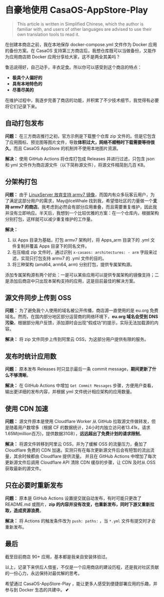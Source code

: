 # 自豪地使用 CasaOS-AppStore-Play

> This article is written in Simplified Chinese, which the author is familiar with, and users of other languages are advised to use their own translation tools to read it.

在创建本商店之前，我在本地保存 docker-compose.yml 文件作为 Docker 应用的备份方案。在 CasaOS 支持第三方商店后，我想仓库既可以当做备份，又能作为应用商店把 Docker 应用分享给大家，这不是两全其美吗？

鲁迅说得好，自己动手，丰衣足食。所以你可以感受到这个商店的特点：

- **极具个人偏好的**
- **具有本地特色的**
- **尽善尽美的**

在维护过程中，我逐步完善了商店的功能，并积累了不少技术细节，我觉得有必要将它们记录下来。

## 自动打包发布

**问题：** 在三方商店推行之初，官方示例是下载整个仓库 zip 文件的。但是它包含了应用图标、预览图等图片文件，导致**体积过大，网络不顺畅时下载需要等待很久**。而且 CasaOS AppStore 的机制并不使用本地图片资源。

**解决：** 使用 GitHub Actions 将仓库打包成 Releases 并进行过滤，只包含 json 和 yml 文件作为商店源文件（以下简称源文件），将源文件精简到几百 KB。

## 分架构打包

**问题：**  由于 [LinuxServer 放弃支持 armv7 镜像](https://www.linuxserver.io/blog/a-farewell-to-arm-hf)，而国内有众多玩客云用户，为了满足这部分用户的需求，May@IceWhale 找到我，希望借社区的力量做一个**支持 armv7 的商店**。我考虑到必然会有部分应用重叠，而且需要重复维护，因此我并没有立即响应。半天后，我想到一个比较优雅的方案：在一个仓库内，根据架构分别打包，这样就可以减少重复维护的工作量。

**解决：**

1. 以 Apps 目录为基础，打包 armv7 架构时，将 Apps_arm 目录下的 .yml 文件复制并覆盖 Apps 目录下的同名文件。
2. 在压缩成 zip 文件时，通过识别 `x-casaos: architectures: - arm`  字段来过滤，实现只打包支持 armv7 的 .yml 文件的目的。
3. 将三种架构 (amd64, arm64, arm) 分别打包，提供专属架构源。

添加专属架构源有两个好处：一是可以某些应用可以提供专属架构的镜像支持；二是添加后商店中只出现本架构支持的应用，这是目前最佳的解决方案。

## 源文件同步上传到 OSS

**问题：** 为了避免我个人使用的域名被公开传播，商店源一直使用的是 eu.org 免费域名。然而，在国内部分地区部分运营商的网络环境下，**eu.org 域名会受到 DNS 污染**，根据部分用户反馈，添加源时会出现“假成功”的提示，实际无法加载源的内容。

**解决：** 将 zip 文件同步上传到阿里云 OSS，为这部分用户提供有限的服务。

## 发布时统计应用数

**问题：** 原本发布 Releases 时只显示最后一条 commit message，**期间更新了什么不够清晰**。

**解决：** 在 GitHub Actions 中增加 `Get Commit Messages` 步骤，方便用户查看，输出更详细的发布内容，并根据 yml 文件统计相应架构的应用数量。

## 使用 CDN 加速

**问题：** 源文件原本是使用 Cloudflare Worker 从 GitHub 拉取源文件做转发，但是随着用户数增多（根据 CF 的数据统计，24小时内独立访问者13.41k，请求 1.65M(million百万)，提供数据31GB），**远远超出了免费计划的请求限制**。

**解决：** 将源文件转移到阿里云 OSS，并为了缓解 OSS 的流量压力，叠加了 Cloudflare 免费的 CDN 加速。实测只有在每次更新源文件后会有短暂的流出流量，其余时候都由 Cloudflare 提供流量。 并且在 GitHub Actions 中增加了每次更新源文件后调用 Cloudflare API 清除 CDN 缓存的步骤，让 CDN 及时从 OSS 获取最新的源文件。

## 只在必要时重新发布

**问题：** 原本是 GitHub Actions 设置提交就自动发布，有时可能只更改了 README.md 或图片，**zip 的内容并没有改变，也重新发布，同时下游又重新拉取，造成资源浪费**。

**解决：** 将 Actions 的触发条件改为 `push: paths:` ，当 `*.yml` 文件有提交时才会重新发布。

## 最后

截至目前商店 90+ 应用，基本都是我亲自安装体验过。

以上，记录下来供后人借鉴，不仅是一个应用商店的建设历程，还是我对社区贡献的一份心力，永远保持对最优解的思考。

希望通过 CasaOS-AppStore-Play ，能让更多人感受到便捷部署应用的乐趣，并参与到 Docker 生态的共建中。 💕
